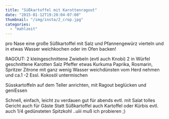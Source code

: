 ```yaml
---
title: "Süßkartoffel mit Karottenragout"
date: "2015-01-12T19:20:04-07:00"
thumbnail: "/img/insta/2_crop.jpg"
categories:
  - "mahlzeit"
---
```


pro Nase eine große Süßkartoffel
mit Salz und Pfannengewürz
vierteln und in etwas Wasser weichkochen oder im Ofen backen!

RAGOUT:
2 kleingeschnittene Zwiebeln (evtl auch Knobi)
2 in Würfel geschnittene Karotten
Salz Pfeffer etwas Kurkuma Paprika, Rosmarin, Spritzer Zitrone
mit ganz wenig Wasser weichdünsten
vom Herd nehmen und ca.1 -2 Essl. Kokosöl untermischen

Süsskartoffeln auf dem Teller anrichten, mit Ragout beglücken und geniEssen

Schnell, einfach, leicht zu verdauen gut für abends evtl. mit Salat tolles Gericht auch für Gäste
Statt Süßkartoffel auch Kartoffel oder Kürbis evtl. auch 1/4 gedünsteten Spitzkohl ..uiii muß ich probieren ;)
